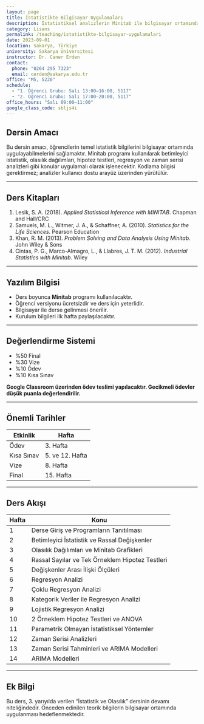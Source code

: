 ```yaml
---
layout: page
title: İstatistikte Bilgisayar Uygulamaları
description: İstatistiksel analizlerin Minitab ile bilgisayar ortamında uygulanması
category: Lisans
permalink: /teaching/istatistikte-bilgisayar-uygulamalari
date: 2023-09-01
location: Sakarya, Türkiye
university: Sakarya Üniversitesi
instructor: Dr. Caner Erden
contact:
  phone: "0264 295 7323"
  email: cerden@sakarya.edu.tr
office: "M5, 5220"
schedule:
  - "1. Öğrenci Grubu: Salı 13:00–16:00, 5117"
  - "2. Öğrenci Grubu: Salı 17:00–20:00, 5117"
office_hours: "Salı 09:00–11:00"
google_class_code: sbljs4i
---
```


## Dersin Amacı

Bu dersin amacı, öğrencilerin temel istatistik bilgilerini bilgisayar ortamında uygulayabilmelerini sağlamaktır. Minitab programı kullanılarak betimleyici istatistik, olasılık dağılımları, hipotez testleri, regresyon ve zaman serisi analizleri gibi konular uygulamalı olarak işlenecektir. Kodlama bilgisi gerektirmez; analizler kullanıcı dostu arayüz üzerinden yürütülür.

---

## Ders Kitapları

1. Lesik, S. A. (2018). *Applied Statistical Inference with MINITAB*. Chapman and Hall/CRC  
2. Samuels, M. L., Witmer, J. A., & Schaffner, A. (2010). *Statistics for the Life Sciences*. Pearson Education  
3. Khan, R. M. (2013). *Problem Solving and Data Analysis Using Minitab*. John Wiley & Sons  
4. Cintas, P. G., Marco-Almagro, L., & Llabres, J. T. M. (2012). *Industrial Statistics with Minitab*. Wiley

---

## Yazılım Bilgisi

- Ders boyunca **Minitab** programı kullanılacaktır.  
- Öğrenci versiyonu ücretsizdir ve ders için yeterlidir.  
- Bilgisayar ile derse gelinmesi önerilir.  
- Kurulum bilgileri ilk hafta paylaşılacaktır.

---

## Değerlendirme Sistemi

- %50 Final  
- %30 Vize  
- %10 Ödev  
- %10 Kısa Sınav

**Google Classroom üzerinden ödev teslimi yapılacaktır. Gecikmeli ödevler düşük puanla değerlendirilir.**

---

## Önemli Tarihler

| Etkinlik | Hafta |
|----------|-------|
| Ödev | 3. Hafta |
| Kısa Sınav | 5. ve 12. Hafta |
| Vize | 8. Hafta |
| Final | 15. Hafta |

---

## Ders Akışı

| Hafta | Konu |
|-------|------|
| 1 | Derse Giriş ve Programların Tanıtılması |
| 2 | Betimleyici İstatistik ve Rassal Değişkenler |
| 3 | Olasılık Dağılımları ve Minitab Grafikleri |
| 4 | Rassal Sayılar ve Tek Örneklem Hipotez Testleri |
| 5 | Değişkenler Arası İlişki Ölçüleri |
| 6 | Regresyon Analizi |
| 7 | Çoklu Regresyon Analizi |
| 8 | Kategorik Veriler ile Regresyon Analizi |
| 9 | Lojistik Regresyon Analizi |
| 10 | 2 Örneklem Hipotez Testleri ve ANOVA |
| 11 | Parametrik Olmayan İstatistiksel Yöntemler |
| 12 | Zaman Serisi Analizleri |
| 13 | Zaman Serisi Tahminleri ve ARIMA Modelleri |
| 14 | ARIMA Modelleri |

---

## Ek Bilgi

Bu ders, 3. yarıyılda verilen “İstatistik ve Olasılık” dersinin devamı niteliğindedir. Önceden edinilen teorik bilgilerin bilgisayar ortamında uygulanması hedeflenmektedir.